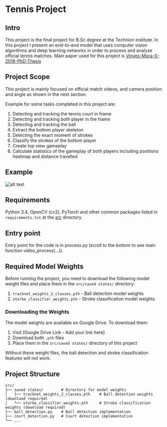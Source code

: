 # Tennis Project

## Intro
This project is the final project for B.Sc degree at the Technion institute.
In this project I present an end-to-end model that uses computer vision algorithms and deep learning networks in order to process and analyse
official tennis matches.
Main paper used for this project is [Vinyes-Mora-S-2018-PhD-Thesis](https://spiral.imperial.ac.uk/handle/10044/1/67949)

## Project Scope
This project is mainly focused on official match videos, and camera position and angle as shown in the next section.

Example for some tasks completed in this project are:
1. Detecting and tracking the tennis court in frame
2. Detecting and tracking both player in the frame
3. Detecting and tracking the ball
4. Extract the bottom player skeleton
5. Detecting the exact moment of strokes
6. Classify the strokes of the bottom player
7. Create top view gameplay
8. Calculate statistics of the gameplay of both players including positions heatmap and distance travelled

## Example
![alt text](https://github.com/avivcaspi/TennisProject/blob/main/example_short.gif)

## Requirements
Python 3.4, OpenCV (cv2), PyTorch and other common packages listed in `requirements.txt` at the [src](https://github.com/avivcaspi/TennisProject/blob/main/src) directory.

## Entry point
Entry point for the code is in process.py (scroll to the bottom to see main function video_process(...)).

## Required Model Weights

Before running the project, you need to download the following model weight files and place them in the `src/saved states/` directory:

1. `tracknet_weights_2_classes.pth` - Ball detection model weights
2. `storke_classifier_weights.pth` - Stroke classification model weights

### Downloading the Weights

The model weights are available on Google Drive. To download them:

1. Visit [Google Drive Link - Add your link here]
2. Download both `.pth` files
3. Place them in the `src/saved states/` directory of this project

Without these weight files, the ball detection and stroke classification features will not work.

## Project Structure

```
src/
├── saved states/        # Directory for model weights
│   ├── tracknet_weights_2_classes.pth    # Ball detection weights (download required)
│   └── storke_classifier_weights.pth     # Stroke classification weights (download required)
├── ball_detection.py    # Ball detection implementation
├── court_detection.py   # Court detection implementation
└── ...
```
